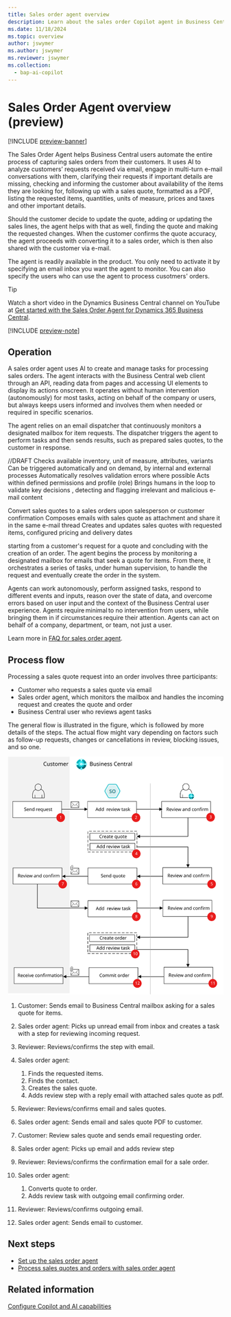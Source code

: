 ```yaml
---
title: Sales order agent overview
description: Learn about the sales order Copilot agent in Business Central.
ms.date: 11/18/2024
ms.topic: overview
author: jswymer
ms.author: jswymer
ms.reviewer: jswymer
ms.collection:
  - bap-ai-copilot
---
```

# Sales Order Agent overview (preview)

[!INCLUDE [preview-banner](~/../shared-content/shared/preview-includes/preview-banner.md)]

The Sales Order Agent helps Business Central users automate the entire process of capturing sales orders from their customers. It uses AI to analyze customers’ requests received via email, engage in multi-turn​ e-mail conversations with them, clarifying their requests if important details are missing, checking and informing the customer about availability of the items they are looking for, following up with a sales quote, formatted as a PDF, listing the requested items, quantities, units of measure, prices and taxes and other important details. 

Should the customer decide to update the quote, adding or updating the sales lines, the agent helps with that as well, finding the quote and making the requested changes. When the customer confirms the quote accuracy, the agent proceeds with converting it to a sales order, which is then also shared with the customer via e-mail.   

The agent is readily available in the product. You only need to activate it by specifying an email inbox you want the agent to monitor. You can also specify the users who can use the agent to process cusotmers' orders.

> [!TIP]
> Watch a short video in the Dynamics Business Central channel on YouTube at [Get started with the Sales Order Agent for Dynamics 365 Business Central](https://www.youtube.com/watch?v=6icbmbLc_Og).

[!INCLUDE [preview-note](~/../shared-content/shared/preview-includes/production-ready-preview-dynamics365.md)]

## Operation

A sales order agent uses AI to create and manage tasks for processing sales orders. The agent interacts with the Business Central web client through an API, reading data from pages and accessing UI elements to display its actions onscreen. It operates without human intervention (autonomously) for most tasks, acting on behalf of the company or users, but always keeps users informed and involves them when needed or required in specific scenarios.

The agent relies on an email dispatcher that continuously monitors a designated mailbox for item requests. The dispatcher triggers the agent to perform tasks and then sends results, such as prepared sales quotes, to the customer in response.


//DRAFT​
Checks available​ inventory, unit of measure, attributes, variants
Can be triggered automatically and on demand, by internal and external processes​
Automatically resolves validation errors where possible​
Acts within defined permissions and profile (role)​
Brings humans in the loop to validate key decisions​
, detecting and flagging irrelevant and malicious e-mail content​ ​

Convert sales quotes​ to a sales orders upon salesperson or customer confirmation​​
Composes emails with sales quote as attachment and share it in the same e-mail thread​
Creates and updates sales quotes with requested items, configured pricing and delivery dates​

starting from a customer's request for a quote and concluding with the creation of an order. The agent begins the process by monitoring a designated mailbox for emails that seek a quote for items. From there, it orchestrates a series of tasks, under human supervision, to handle the request and eventually create the order in the system.



Agents can work autonomously, perform assigned tasks, respond to different events and inputs, reason over the state of data, and overcome errors based on user input and the context of the Business Central user experience. Agents require minimal to no intervention from users, while bringing them in if circumstances require their attention. Agents can act on behalf of a company, department, or team, not just a user.  

Learn more in [FAQ for sales order agent](faqs-sales-order-taker-agent.md).

## Process flow

Processing a sales quote request into an order involves three participants: 

- Customer who requests a sales quote via email
- Sales order agent, which monitors the mailbox and handles the incoming request and creates the quote and order  
- Business Central user who reviews agent tasks

The general flow is illustrated in the figure, which is followed by more details of the steps. The actual flow might vary depending on factors such as follow-up requests, changes or cancellations in review, blocking issues, and so one.

![Shows the sales order agent flow](media/soa-flow.svg)

1. Customer: Sends email to Business Central mailbox asking for a sales quote for items. 
1. Sales order agent: Picks up unread email from inbox and creates a task with a step for reviewing incoming request. 
1. Reviewer: Reviews/confirms the step with email.  
1. Sales order agent: 

    1. Finds the requested items.
    1. Finds the contact. 
    1. Creates the sales quote. 
    1. Adds review step with a reply email with attached sales quote as pdf.
1. Reviewer: Reviews/confirms email and sales quotes. 
1. Sales order agent: Sends email and sales quote PDF to customer. 
1. Customer: Review sales quote and sends email requesting order. 
1. Sales order agent: Picks up email and adds review step 
1. Reviewer: Reviews/confirms the confirmation email for a sale order. 
1. Sales order agent: 

    1. Converts quote to order. 
    1. Adds review task with outgoing email confirming order. 
1. Reviewer: Reviews/confirms outgoing email. 
1. Sales order agent: Sends email to customer. 
  
## Next steps

- [Set up the sales order agent](sales-order-agent-setup.md)
- [Process sales quotes and orders with sales order agent](sales-order-agent-process.md)

## Related information

[Configure Copilot and AI capabilities](enable-ai.md) 
